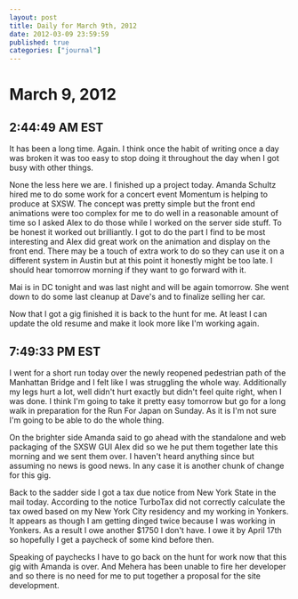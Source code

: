 ```yaml
---
layout: post
title: Daily for March 9th, 2012
date: 2012-03-09 23:59:59
published: true
categories: ["journal"]
---
```

 
# March 9, 2012

## 2:44:49 AM EST

It has been a long time. Again. I think once the habit of writing once a day was broken it was too easy to stop doing it throughout the day when I got busy with other things. 

None the less here we are. I finished up a project today. Amanda Schultz hired me to do some work for a concert event Momentum is helping to produce at SXSW. The concept was pretty simple but the front end animations were too complex for me to do well in a reasonable amount of time so I asked Alex to do those while I worked on the server side stuff. To be honest it worked out brilliantly. I got to do the part I find to be most interesting and Alex did great work on the animation and display on the front end. There may be a touch of extra work to do so they can use it on a different system in Austin but at this point it honestly might be too late. I should hear tomorrow morning if they want to go forward with it. 

Mai is in DC tonight and was last night and will be again tomorrow. She went down to do some last cleanup at Dave's and to finalize selling her car. 

Now that I got a gig finished it is back to the hunt for me. At least I can update the old resume and make it look more like I'm working again. 

## 7:49:33 PM EST

I went for a short run today over the newly reopened pedestrian path of the Manhattan Bridge and I felt like I was struggling the whole way. Additionally my legs hurt a lot, well didn't hurt exactly but didn't feel quite right, when I was done. I think I'm going to take it pretty easy tomorrow but go for a long walk in preparation for the Run For Japan on Sunday. As it is I'm not sure I'm going to be able to do the whole thing. 

On the brighter side Amanda said to go ahead with the standalone and web packaging of the SXSW GUI Alex did so we he put them together late this morning and we sent them over. I haven't heard anything since but assuming no news is good news. In any case it is another chunk of change for this gig. 

Back to the sadder side I got a tax due notice from New York State in the mail today. According to the notice TurboTax did not correctly calculate the tax owed based on my New York City residency and my working in Yonkers. It appears as though I am getting dinged twice because I was working in Yonkers. As a result I owe another $1750 I don't have. I owe it by April 17th so hopefully I get a paycheck of some kind before then. 

Speaking of paychecks I have to go back on the hunt for work now that this gig with Amanda is over. And Mehera has been unable to fire her developer and so there is no need for me to put together a proposal for the site development. 
